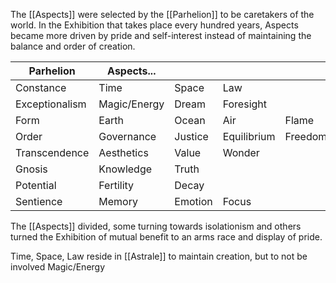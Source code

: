 The [[Aspects]]  were selected by the [[Parhelion]] to be caretakers of the world. In the Exhibition that takes place every hundred years, Aspects became more driven by pride and self-interest instead of maintaining the balance and order of creation.

| Parhelion      | Aspects...   |         |             |         |
| -------------- | ------------ | ------- | ----------- | ------- |
| Constance      | Time         | Space   | Law         |         |
| Exceptionalism | Magic/Energy | Dream   | Foresight   |         |
| Form           | Earth        | Ocean   | Air         | Flame   |
| Order          | Governance   | Justice | Equilibrium | Freedom |
| Transcendence  | Aesthetics   | Value   | Wonder      |         |
| Gnosis         | Knowledge    | Truth   |             |         |
| Potential      | Fertility    | Decay   |             |         |
| Sentience      | Memory       | Emotion | Focus            |         |

The [[Aspects]] divided, some turning towards isolationism and others turned the Exhibition of mutual benefit to an arms race and display of pride.

Time, Space, Law reside in [[Astrale]] to maintain creation, but to not be involved
Magic/Energy